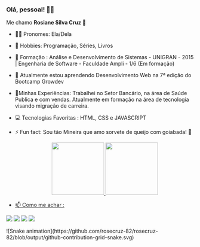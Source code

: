 ### Olá, pessoal! 👋😉
<p> Me chamo <strong> Rosiane Silva Cruz 🌈 </strong><p>
  
- 👩🏾 Pronomes: Ela/Dela
- 🔭 Hobbies: Programação, Séries, Livros
- 👯 Formação : Análise e Desenvolvimento de Sistemas - UNIGRAN - 2015 |
                Engenharia de Software - Faculdade Ampli - 1/6 (Em formação)
- 🌱 Atualmente estou aprendendo Desenvolvimento Web na 7ª edição do Bootcamp Growdev 
- 📜Minhas Experiências: Trabalhei no Setor Bancário, na área de Saúde Publica e com vendas. Atualmente 
                           em formação na área de tecnologia visando migração de carreira. <br>
- 💻 Tecnologias Favoritas : HTML, CSS e JAVASCRIPT
- ⚡ Fun fact: Sou tão Mineira que amo sorvete de queijo com goiabada! 🍧

  
  <div align="center">
  <a href="https://github.com/montoyaaa">
  <img height="140em" src="https://github-readme-stats.vercel.app/api?username=rosecruz-82&show_icons=true&theme=dracula&include_all_commits=true&count_private=true"/>
  <img height="140em" src="https://github-readme-stats.vercel.app/api/top-langs/?username=rosecruz-82&layout=compact&langs_count=7&theme=dracula"/>
</div>
  <div> 
    
  - 📫 Como me achar : 
    
  <a href="https://www.youtube.com/channel/UCUNYXSkw-CZjk45xbI-aaxQ" target="_blank"><img src="https://img.shields.io/badge/YouTube-FF0000?style=for-the-badge&logo=youtube&logoColor=white" target="_blank"></a>
  <a href="https://www.instagram.com/rosecruz82" target="_blank"><img src="https://img.shields.io/badge/-Instagram-%23E4405F?style=for-the-badge&logo=instagram&logoColor=white" target="_blank"></a>
  <a href = "mailto:rosecruz82@gmail.com"><img src="https://img.shields.io/badge/-outlook-%23333?style=for-the-badge&logo=microsoft&logoColor=white" target="_blank"></a>
  <a href="https://www.linkedin.com/in/rosianesilvacruz" target="_blank"><img src="https://img.shields.io/badge/-LinkedIn-%230077B5?style=for-the-badge&logo=linkedin&logoColor=white" target="_blank"></a>


<div>
![Snake animation](https://github.com/rosecruz-82/rosecruz-82/blob/output/github-contribution-grid-snake.svg)
</div>
